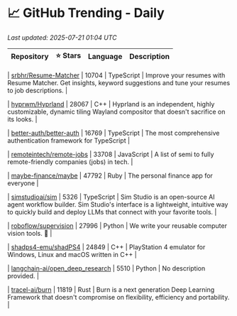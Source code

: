 # 📈 GitHub Trending - Daily

_Last updated: 2025-07-21 01:04 UTC_

| Repository | ⭐ Stars | Language | Description |
|------------|--------:|----------|-------------|

| [srbhr/Resume-Matcher](https://github.com/srbhr/Resume-Matcher) | 10704 | TypeScript | Improve your resumes with Resume Matcher. Get insights, keyword suggestions and tune your resumes to job descriptions. |

| [hyprwm/Hyprland](https://github.com/hyprwm/Hyprland) | 28067 | C++ | Hyprland is an independent, highly customizable, dynamic tiling Wayland compositor that doesn't sacrifice on its looks. |

| [better-auth/better-auth](https://github.com/better-auth/better-auth) | 16769 | TypeScript | The most comprehensive authentication framework for TypeScript |

| [remoteintech/remote-jobs](https://github.com/remoteintech/remote-jobs) | 33708 | JavaScript | A list of semi to fully remote-friendly companies (jobs) in tech. |

| [maybe-finance/maybe](https://github.com/maybe-finance/maybe) | 47792 | Ruby | The personal finance app for everyone |

| [simstudioai/sim](https://github.com/simstudioai/sim) | 5326 | TypeScript | Sim Studio is an open-source AI agent workflow builder. Sim Studio's interface is a lightweight, intuitive way to quickly build and deploy LLMs that connect with your favorite tools. |

| [roboflow/supervision](https://github.com/roboflow/supervision) | 27996 | Python | We write your reusable computer vision tools. 💜 |

| [shadps4-emu/shadPS4](https://github.com/shadps4-emu/shadPS4) | 24849 | C++ | PlayStation 4 emulator for Windows, Linux and macOS written in C++ |

| [langchain-ai/open_deep_research](https://github.com/langchain-ai/open_deep_research) | 5510 | Python | No description provided. |

| [tracel-ai/burn](https://github.com/tracel-ai/burn) | 11819 | Rust | Burn is a next generation Deep Learning Framework that doesn't compromise on flexibility, efficiency and portability. |
